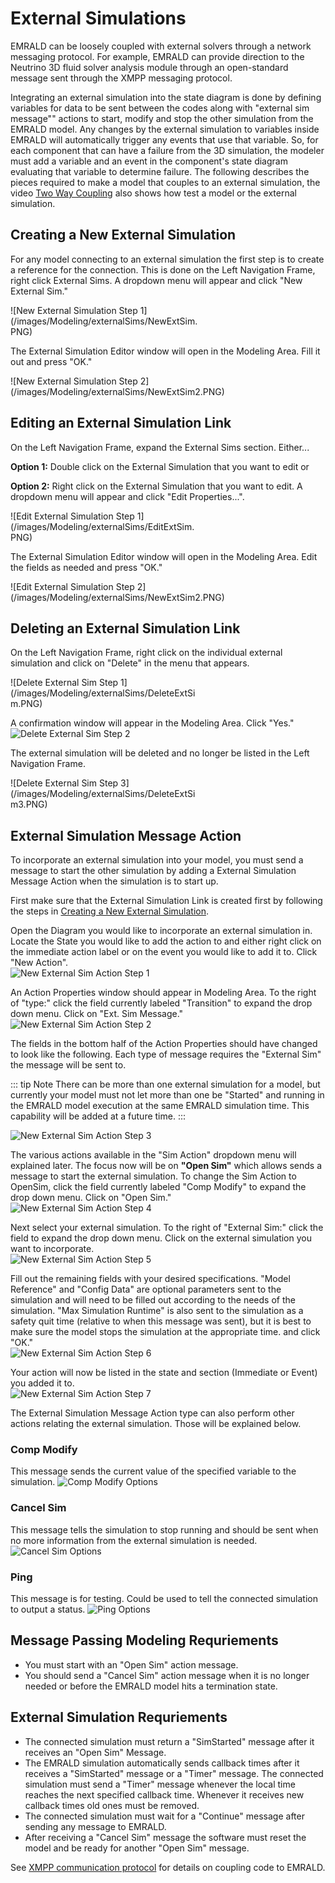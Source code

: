 # External Simulations
EMRALD can be loosely coupled with external solvers through a network messaging protocol. For example, EMRALD can provide direction to the Neutrino 3D fluid 
solver analysis module through an open-standard message sent through the XMPP messaging protocol.

Integrating an external simulation into the state diagram is done by defining variables for data to be sent between the codes along with "external sim message""
actions to start, modify and stop the other simulation from the EMRALD model. Any changes by the external simulation to variables inside EMRALD will automatically 
trigger any events that use that variable. So, for each component that can have a failure from the 3D simulation, the modeler must add a variable and an event
in the component's state diagram evaluating that variable to determine failure. The following describes the pieces required to make a model that couples to
an external simulation, the video [Two Way Coupling](https://www.youtube.com/watch?v=IgduGTaZGR8&list=PLX2nBoWRisnXWhC2LD9j4jV0iFzQbRcFX&index=7) also shows how test a model or the external simulation.
<!--TODO - turn video name into link to the video
Completed -Courtney -12/10/2020-->

## Creating a New External Simulation
For any model connecting to an external simulation the first step is to create a reference for the connection. This is done
on the Left Navigation Frame, right click External Sims. A dropdown menu will appear and click "New External Sim."<br>
<div style="width:300px">![New External Simulation Step 1](/images/Modeling/externalSims/NewExtSim.PNG)</div>

The External Simulation Editor window will open in the Modeling Area. Fill it out and press "OK."<br>
<div style="width:450px">![New External Simulation Step 2](/images/Modeling/externalSims/NewExtSim2.PNG)</div>

## Editing an External Simulation Link
On the Left Navigation Frame, expand the External Sims section. Either...

**Option 1:** Double click on the External Simulation that you want to edit or

**Option 2:** Right click on the External Simulation that you want to edit. A dropdown menu will appear and click "Edit Properties...".<br>
<div style="width:300px">![Edit External Simulation Step 1](/images/Modeling/externalSims/EditExtSim.PNG)</div>

The External Simulation Editor window will open in the Modeling Area. Edit the fields as needed and press "OK."<br>
<div style="width:450px">![Edit External Simulation Step 2](/images/Modeling/externalSims/NewExtSim2.PNG)</div>

## Deleting an External Simulation Link
On the Left Navigation Frame, right click on the individual external simulation and click on "Delete" in the menu that appears.<br>
<div style="width:300px">![Delete External Sim Step 1](/images/Modeling/externalSims/DeleteExtSim.PNG)</div>

A confirmation window will appear in the Modeling Area. Click "Yes."<br>
![Delete External Sim Step 2](/images/Modeling/externalSims/DeleteExtSim2.PNG)

The external simulation will be deleted and no longer be listed in the Left Navigation Frame.<br>
<div style="width:300px">![Delete External Sim Step 3](/images/Modeling/externalSims/DeleteExtSim3.PNG)</div>

## External Simulation Message Action
<!--Informational Note for Courtney: Most properties are here. Edit actions to link with external simulations in OpenSim page.-->
To incorporate an external simulation into your model, you must send a message to start the other simulation by adding a External Simulation Message Action 
when the simulation is to start up.

First make sure that the External Simulation Link is created first by following the steps in [Creating a New External Simulation](#creating-a-new-external-simulation). 

Open the Diagram you would like to incorporate an external simulation in. Locate the State you would like to add the action to and either right click on the 
immediate action label or on the event you would like to add it to. Click "New Action". <br>
![New External Sim Action Step 1](/images/Modeling/externalSims/ExtSimAction.PNG)

An Action Properties window should appear in Modeling Area. To the right of "type:" click the field currently labeled "Transition" to expand the drop down menu. 
Click on "Ext. Sim Message."<br>
![New External Sim Action Step 2](/images/Modeling/externalSims/ExtSimAction2.PNG)

The fields in the bottom half of the Action Properties should have changed to look like the following. Each type of message requires the "External Sim" the message
will be sent to. 

::: tip Note 
There can be more than one external simulation for a model, but currently your model must not let more than one be "Started" and running in the EMRALD model execution at the same EMRALD simulation time. This capability will be added at a future time.
:::

![New External Sim Action Step 3](/images/Modeling/externalSims/ExtSimAction3.PNG)

The various actions available in the "Sim Action" dropdown menu will explained later. The focus now will be on **"Open Sim"** which allows sends a message to start 
the external simulation. To change the Sim Action to OpenSim, click the field currently labeled "Comp Modify" to expand the drop down menu. Click on "Open Sim." <br>
![New External Sim Action Step 4](/images/Modeling/externalSims/ExtSimAction4.PNG)

Next select your external simulation. To the right of "External Sim:" click the field to expand the drop down menu. Click on the external simulation you want to incorporate.<br>
![New External Sim Action Step 5](/images/Modeling/externalSims/ExtSimAction5.PNG)

Fill out the remaining fields with your desired specifications. "Model Reference" and "Config Data" are optional parameters sent to the simulation and will need
to be filled out according to the needs of the simulation. "Max Simulation Runtime" is also sent to the simulation as a safety quit time (relative to when this message was sent), 
but it is best to make sure the model stops the simulation at the appropriate time. and click "OK."<br>
![New External Sim Action Step 6](/images/Modeling/externalSims/ExtSimAction6.PNG)

Your action will now be listed in the state and section (Immediate or Event) you added it to.<br>
![New External Sim Action Step 7](/images/Modeling/externalSims/ExtSimAction7.PNG)

The External Simulation Message Action type can also perform other actions relating the external simulation. Those will be explained below.

### Comp Modify
This message sends the current value of the specified variable to the simulation. 
![Comp Modify Options](/images/Modeling/externalSims/CompModifyOptions.PNG)
<!--TODO Courtney, update the image, there was a bug in code and was displayed wrong 
Completed -Courtney -12/8/2020-->

### Cancel Sim
This message tells the simulation to stop running and should be sent when no more information from the external simulation is needed.
![Cancel Sim Options](/images/Modeling/externalSims/OtherExtSimOptions.PNG)

### Ping
This message is for testing. Could be used to tell the connected simulation to output a status.
![Ping Options](/images/Modeling/externalSims/PingOptions.PNG)

## Message Passing Modeling Requriements
- You must start with an "Open Sim" action message.
- You should send a "Cancel Sim" action message when it is no longer needed or before the EMRALD model hits a termination state.

## External Simulation Requriements
- The connected simulation must return a "SimStarted" message after it receives an "Open Sim" Message.
- The EMRALD simulation automatically sends callback times after it receives a "SimStarted" message or a "Timer" message. The connected simulation must send a "Timer" message
whenever the local time reaches the next specified callback time. Whenever it receives new callback times old ones must be removed. 
- The connected simulation must wait for a "Continue" message after sending any message to EMRALD.
- After receiving a "Cancel Sim" message the software must reset the model and be ready for another "Open Sim" message.

See [XMPP communication protocol](/guide/Modeling/xmppProtocol.md) for details on coupling code to EMRALD.
<!--TODO Courtney - stub out a .md file for the section stated above and link to it
Completed -Courtney -12/8/2020-->


<!--Copyright 2021 Battelle Energy Alliance-->
